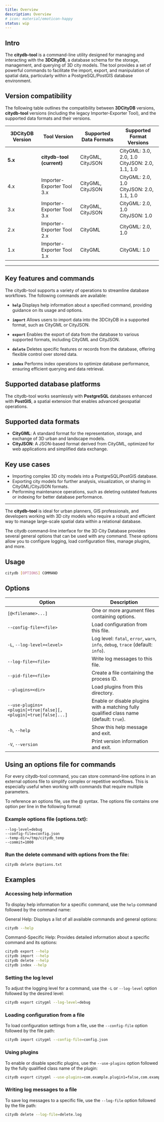 ```yaml
---
title: Overview
description: Overview
# icon: material/emoticon-happy
status: wip
---
```


## Intro

The **citydb-tool** is a command-line utility designed for managing and interacting with the **3DCityDB**,
a database schema for the storage, management, and querying of 3D city models. The tool provides a set of
powerful commands to facilitate the import, export, and manipulation of spatial data, particularly within a
PostgreSQL/PostGIS database environment.

## Version compatibility

The following table outlines the compatibility between **3DCityDB** versions, **citydb-tool** versions (including the legacy Importer-Exporter Tool), and the supported data formats and their versions.

| **3DCityDB Version** | **Tool Version**               | **Supported Data Formats**         | **Supported Format Versions**               |
|-----------------------|--------------------------------|------------------------------------|---------------------------------------------|
| **5.x**              | **citydb-tool (current)**      | CityGML, CityJSON                  | CityGML: 3.0, 2.0, 1.0<br>CityJSON: 2.0, 1.1, 1.0 |
| 4.x                  | Importer-Exporter Tool 3.x     | CityGML, CityJSON                  | CityGML: 2.0, 1.0<br>CityJSON: 2.0, 1.1, 1.0 |
| 3.x                  | Importer-Exporter Tool 3.x     | CityGML, CityJSON                  | CityGML: 2.0, 1.0<br>CityJSON: 1.0          |
| 2.x                  | Importer-Exporter Tool 2.x     | CityGML                            | CityGML: 2.0, 1.0                           |
| 1.x                  | Importer-Exporter Tool 1.x     | CityGML                            | CityGML: 1.0                                |

---

## Key features and commands

The citydb-tool supports a variety of operations to streamline database workflows. The following commands are available:

- **`help`**
  Displays help information about a specified command, providing guidance on its usage and options.

- **`import`**
  Allows users to import data into the 3DCityDB in a supported format, such as CityGML or CityJSON.

- **`export`**
  Enables the export of data from the database to various supported formats, including CityGML and CityJSON.

- **`delete`**
  Deletes specific features or records from the database, offering flexible control over stored data.

- **`index`**
  Performs index operations to optimize database performance, ensuring efficient querying and data retrieval.

## Supported database platforms

The citydb-tool works seamlessly with **PostgreSQL** databases enhanced with **PostGIS**, a spatial extension that enables advanced geospatial operations.

## Supported data formats

- **CityGML**: A standard format for the representation, storage, and exchange of 3D urban and landscape models.
- **CityJSON**: A JSON-based format derived from CityGML, optimized for web applications and simplified data exchange.

## Key use cases

- Importing complex 3D city models into a PostgreSQL/PostGIS database.
- Exporting city models for further analysis, visualization, or sharing in CityGML/CityJSON formats.
- Performing maintenance operations, such as deleting outdated features or indexing for better database performance.

---

The **citydb-tool** is ideal for urban planners, GIS professionals, and developers working with 3D city models who require a robust and efficient way to manage large-scale spatial data within a relational database.

The citydb command-line interface for the 3D City Database provides several general options that can be used with any command. These options allow you to configure logging, load configuration files, manage plugins, and more.

## Usage

```bash
citydb [OPTIONS] COMMAND
```

## Options

| Option                        | Description                                                                 |
|-------------------------------|-----------------------------------------------------------------------------|
| `[@<filename>...]`            | One or more argument files containing options.                              |
| `--config-file=<file>`        | Load configuration from this file.                                          |
| `-L`, `--log-level=<level>`   | Log level: `fatal`, `error`, `warn`, `info`, `debug`, `trace` (default: `info`). |
| `--log-file=<file>`           | Write log messages to this file.                                            |
| `--pid-file=<file>`           | Create a file containing the process ID.                                     |
| `--plugins=<dir>`             | Load plugins from this directory.                                           |
| `--use-plugins=<plugin[=true\|false][,<plugin[=true\|false]...]` | Enable or disable plugins with a matching fully qualified class name (default: `true`). |
| `-h`, `--help`                | Show this help message and exit.                                            |
| `-V`, `--version`             | Print version information and exit.                                         |

## Using an options file for commands

For every citydb-tool command, you can store command-line options in an external options file to simplify complex
or repetitive workflows. This is especially useful when working with commands that require multiple parameters.

To reference an options file, use the @<filename> syntax. The options file contains one option per line in the
following format:

### Example options file (options.txt):

```text
--log-level=debug
--config-file=config.json
--temp-dir=/tmp/citydb_temp
--commit=1000

```

### Run the delete command with options from the file:

```bash
citydb delete @options.txt
```

## Examples

### Accessing help information

To display help information for a specific command, use the `help` command followed by the command name:

General Help: Displays a list of all available commands and general options:

```bash
citydb --help
```

Command-Specific Help: Provides detailed information about a specific command and its options:

```bash
citydb export --help
citydb import --help
citydb delete --help
citydb index --help
```

### Setting the log level

To adjust the logging level for a command, use the `-L` or `--log-level` option followed by the desired level:

```bash
citydb export citygml --log-level=debug
```

### Loading configuration from a file

To load configuration settings from a file, use the `--config-file` option followed by the file path:

```bash
citydb import citygml --config-file=config.json
```

### Using plugins

To enable or disable specific plugins, use the `--use-plugins` option followed by the fully
qualified class name of the plugin:

```bash
citydb export citygml --use-plugins=com.example.plugin1=false,com.example.plugin2=true
```

### Writing log messages to a file

To save log messages to a specific file, use the `--log-file` option followed by the file path:

```bash
citydb delete --log-file=delete.log
```
